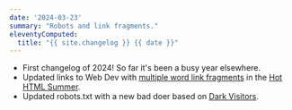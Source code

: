 ```yaml
---
date: '2024-03-23'
summary: "Robots and link fragments."
eleventyComputed:
  title: "{{ site.changelog }} {{ date }}"
---
```


* First changelog of 2024! So far it's been a busy year elsewhere.
* Updated links to Web Dev with [multiple word link fragments](https://mastodon.social/@superterrific/112001064413247927) in the [Hot HTML Summer](/tag/hot-html-summer/).
* Updated robots.txt with a new bad doer based on [Dark Visitors](https://darkvisitors.com/).